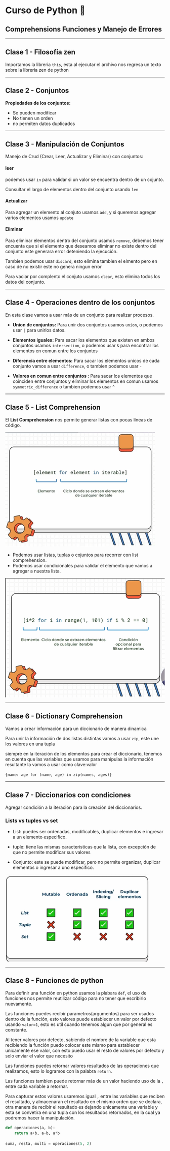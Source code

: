 # Curso de Python 🐍 
## Comprehensions Funciones y Manejo de Errores

---

## Clase 1 - Filosofia zen

Importamos la libreria `this`, esta al ejecutar el archivo nos regresa un texto sobre la libreria zen de python

---

## Clase 2 - Conjuntos

**Propiedades de los conjuntos:**
- Se pueden modificar
- No tienen un orden
- no permiten datos duplicados

---

## Clase 3 - Manipulación de Conjuntos

Manejo de Crud (Crear, Leer, Actualizar y Eliminar) con conjuntos:

#### leer

podemos usar `in` para validar si un valor se encuentra dentro de un cojunto.

Consultar el largo de elementos dentro del conjunto usando `len`

#### Actualizar
Para agregar un elemento al conjuto usamos `add`, y si queremos agregar varios elementos usamos `update`

#### Eliminar

Para eliminar elementos dentro del conjunto usamos `remove`, debemos tener encuenta que si el elemento que deseamos eliminar no existe dentro del conjunto este generara error deteniendo la ejecución.

Tambien podemos usar `discard`, esto elimina tambien el elmento pero en caso de no existir este no genera ningun error 

Para vaciar por complento el conjuto usamos `clear`, esto elimina todos los datos del conjunto.

---

## Clase 4 - Operaciones dentro de los conjuntos

En esta clase vamos a usar más de un conjunto para realizar procesos.

- **Union de conjuntos:** Para unir dos conjuntos usamos `union`, o podemos usar `|` para unirlos datos.

- **Elementos iguales:** Para sacar los elementos que existen en ambos conjuntos usamos `intersection`, o podemos usar `&` para encontrar los elementos en comun entre los conjuntos

- **Diferencia entre elementos:** Para sacar los elementos unicos de cada conjunto vamos a usar `difference`, o tambien podemos usar `-`

- **Valores en comun entre conjuntos :** Para sacar los elementos que coinciden entre conjuntos y eliminar los elementos en comun usamos `symmetric_difference` o tambien podemos usar `^`

---

## Clase 5 - List Comprehension

El **List Comprehension** nos permite generar listas con pocas líneas de código.

![List Comprehension](/pantallazos/list_comprehension.png)

- Podemos usar listas, tuplas o cojuntos para recorrer con list comprehension.
- Podemos usar condicionales para validar el elemento que vamos a agregar a nuestra lista.

![List Comprehension condicional](/pantallazos/list_comprehension_condicional.png)

---

## Clase 6 - Dictionary Comprehension

Vamos a crear información para un diccionario de manera dinamica

Para unir la información de dos listas distintas vamos a usar `zip`, este une los valores en una tupla

siempre en la iteración de los elementos para crear el diccionario, tenemos en cuenta que las variables que usamos para manipulas la información resultante la vamos a usar como clave:valor

`{name: age for (name, age) in zip(names, ages)}`

---

## Clase 7 - Diccionarios con condiciones 

Agregar condición a la iteración para la creación del diccionarios.

### Lists vs tuples vs set

- List: puedes ser ordenadas, modificables, duplicar elementos e ingresar a un elemento especifico.

- tuple: tiene las mismas caracteristicas que la lista, con excepción de que no permite modificar sus valores

- Conjunto: este se puede modificar, pero no permite organizar, duplicar elementos o ingresar a uno especifico.

![List Comprehension condicional](/pantallazos/clase-7.png)

---

## Clase 8 - Funciones de python

Para definir una función en python usamos la plabara `def`, el uso de funciones nos permite reutilizar código para no tener que escribirlo nuevamente.

Las funciones puedes recibir parametros(argumentos) para ser usados dentro de la función, esto valores puede establecer un valor por defecto usando `valor=1`, esto es util cuando tenemos algun que por general es constante.

Al tener valores por defecto, sabiendo el nombre de la variable que esta recibiendo la función puedo colocar este mismo para establecer unicamente ese valor, con esto puedo usar el resto de valores por defecto y solo enviar el valor que necesito

Las funciones puedes retornar valores resultados de las operaciones que realizamos, esto lo logramos con la palabra `return`.

Las funciones tambien puede retornar más de un valor haciendo uso de la `,` entre cada variable a retornar.

Para capturar estos valores usaremos igual `,` entre las variables que reciben el resultado, y almacenaran el resultado en el mismo orden que se declara, otra manera de recibir el resultado es dejando unicamente una variable y esta se convetira en una tupla con los resultados retornados, en la cual ya podremos hacer la manipulación.

```Python
def operaciones(a, b):
    return a+b, a-b, a*b

suma, resta, multi = operaciones(5, 2)

```
